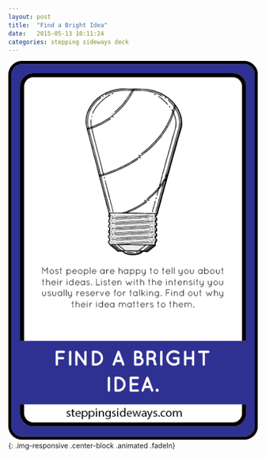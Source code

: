 ```yaml
---
layout: post
title:  "Find a Bright Idea"
date:   2015-05-13 10:11:24
categories: stepping sideways deck
---
```

![Find a Bright Idea: Most people are happy to tell you about their ideas. Listen with the intensity you usually reserve for talking. Find out why their idea matters to them.](https://github.com/steppingsideways/steppingsideways.github.io/blob/master/images/Medium_Sized_Images/find_a_bright_idea.png?raw=true){: .img-responsive .center-block .animated .fadeIn}